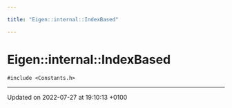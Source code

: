```yaml
---

title: "Eigen::internal::IndexBased"

---
```


# Eigen::internal::IndexBased






`#include <Constants.h>`

-------------------------------

Updated on 2022-07-27 at 19:10:13 +0100